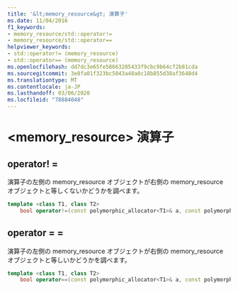 ```yaml
---
title: '&lt;memory_resource&gt; 演算子'
ms.date: 11/04/2016
f1_keywords:
- memory_resource/std::operator!=
- memory_resource/std::operator==
helpviewer_keywords:
- std::operator!= (memory_resource)
- std::operator== (memory_resource)
ms.openlocfilehash: dd7dc3e65fe58663285433f9cbc9b64cf2b81cda
ms.sourcegitcommit: 3e8fa01f323bc5043a48a0c18b855d38af3648d4
ms.translationtype: MT
ms.contentlocale: ja-JP
ms.lasthandoff: 03/06/2020
ms.locfileid: "78884048"
---
```

# <a name="ltmemory_resourcegt-operators"></a>&lt;memory_resource&gt; 演算子

## <a name="op_neq"></a>operator! =

演算子の左側の memory_resource オブジェクトが右側の memory_resource オブジェクトと等しくないかどうかを調べます。

```cpp
template <class T1, class T2>
    bool operator!=(const polymorphic_allocator<T1>& a, const polymorphic_allocator<T2>& b) noexcept;
```

## <a name="op_eq_eq"></a>operator = =

演算子の左側の memory_resource オブジェクトが右側の memory_resource オブジェクトと等しいかどうかを調べます。

```cpp
template <class T1, class T2>
    bool operator==(const polymorphic_allocator<T1>& a, const polymorphic_allocator<T2>& b) noexcept;
```
